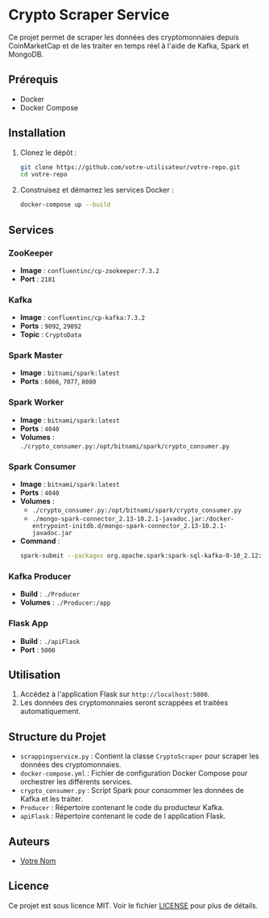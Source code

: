 # Crypto Scraper Service

Ce projet permet de scraper les données des cryptomonnaies depuis CoinMarketCap et de les traiter en temps réel à l'aide de Kafka, Spark et MongoDB.

## Prérequis

- Docker
- Docker Compose

## Installation

1. Clonez le dépôt :

   ```sh
   git clone https://github.com/votre-utilisateur/votre-repo.git
   cd votre-repo
   ```

2. Construisez et démarrez les services Docker :
   ```sh
   docker-compose up --build
   ```

## Services

### ZooKeeper

- **Image** : `confluentinc/cp-zookeeper:7.3.2`
- **Port** : `2181`

### Kafka

- **Image** : `confluentinc/cp-kafka:7.3.2`
- **Ports** : `9092`, `29092`
- **Topic** : `CryptoData`

### Spark Master

- **Image** : `bitnami/spark:latest`
- **Ports** : `6066`, `7077`, `8080`

### Spark Worker

- **Image** : `bitnami/spark:latest`
- **Ports** : `4040`
- **Volumes** : `./crypto_consumer.py:/opt/bitnami/spark/crypto_consumer.py`

### Spark Consumer

- **Image** : `bitnami/spark:latest`
- **Ports** : `4040`
- **Volumes** :
  - `./crypto_consumer.py:/opt/bitnami/spark/crypto_consumer.py`
  - `./mongo-spark-connector_2.13-10.2.1-javadoc.jar:/docker-entrypoint-initdb.d/mongo-spark-connector_2.13-10.2.1-javadoc.jar`
- **Command** :
  ```sh
  spark-submit --packages org.apache.spark:spark-sql-kafka-0-10_2.12:3.1.2,org.apache.kafka:kafka-clients:2.8.0,org.mongodb.spark:mongo-spark-connector_2.12:3.0.1 /opt/bitnami/spark/crypto_consumer.py
  ```

### Kafka Producer

- **Build** : `./Producer`
- **Volumes** : `./Producer:/app`

### Flask App

- **Build** : `./apiFlask`
- **Port** : `5000`

## Utilisation

1. Accédez à l'application Flask sur `http://localhost:5000`.
2. Les données des cryptomonnaies seront scrappées et traitées automatiquement.

## Structure du Projet

- `scrappingservice.py` : Contient la classe `CryptoScraper` pour scraper les données des cryptomonnaies.
- `docker-compose.yml` : Fichier de configuration Docker Compose pour orchestrer les différents services.
- `crypto_consumer.py` : Script Spark pour consommer les données de Kafka et les traiter.
- `Producer` : Répertoire contenant le code du producteur Kafka.
- `apiFlask` : Répertoire contenant le code de l application Flask.

## Auteurs

- [Votre Nom](https://github.com/votre-utilisateur)

## Licence

Ce projet est sous licence MIT. Voir le fichier [LICENSE](LICENSE) pour plus de détails.
